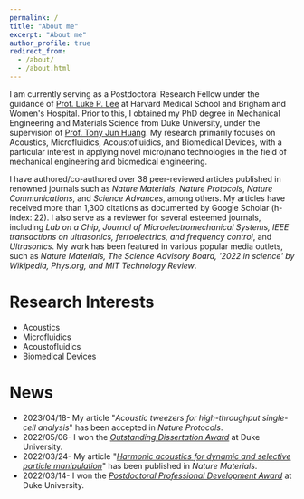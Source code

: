 ```yaml
---
permalink: /
title: "About me"
excerpt: "About me"
author_profile: true
redirect_from: 
  - /about/
  - /about.html
---
```


I am currently serving as a Postdoctoral Research Fellow under the guidance of [Prof. Luke P. Lee](https://connects.catalyst.harvard.edu/Profiles/display/Person/165825) at Harvard Medical School and Brigham and Women's Hospital. Prior to this, I obtained my PhD degree in Mechanical Engineering and Materials Science from Duke University, under the supervision of [Prof. Tony Jun Huang](https://acoustofluidics.pratt.duke.edu/people/tony-jun-huang). My research primarily focuses on Acoustics, Microfluidics, Acoustofluidics, and Biomedical Devices, with a particular interest in applying novel micro/nano technologies in the field of mechanical engineering and biomedical engineering. 

I have authored/co-authored over 38 peer-reviewed articles published in renowned journals such as _Nature Materials_, _Nature Protocols_, _Nature Communications_, and _Science Advances_, among others. My articles have received more than 1,300 citations as documented by Google Scholar (h-index: 22). I also serve as a reviewer for several esteemed journals, including _Lab on a Chip, Journal of Microelectromechanical Systems, IEEE transactions on ultrasonics, ferroelectrics, and frequency control_, and _Ultrasonics_. My work has been featured in various popular media outlets, such as _Nature Materials, The Science Advisory Board, '2022 in science' by Wikipedia, Phys.org, and MIT Technology Review_.

Research Interests
======
* Acoustics
* Microfluidics
* Acoustofluidics 
* Biomedical Devices

News
======
* 2023/04/18- My article "_Acoustic tweezers for high-throughput single-cell analysis_" has been accepted in _Nature Protocols_. 
* 2022/05/06- I won the [_Outstanding Dissertation Award_](https://pratt.duke.edu/about/news/duke-engineering-celebrates-class-2022) at Duke University. 
* 2022/03/24- My article "[_Harmonic acoustics for dynamic and selective particle manipulation_](https://www.nature.com/articles/s41563-022-01210-8)" has been published in _Nature Materials_. 
* 2022/03/14- I won the [_Postdoctoral Professional Development Award_](https://postdoc.duke.edu/2022-duke-postdoctoral-professional-development-award-winners) at Duke University. 
